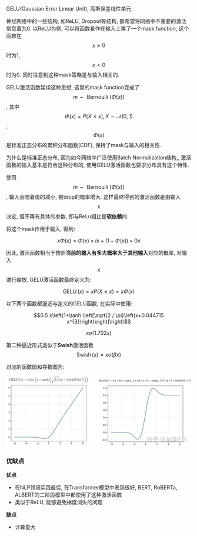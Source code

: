 GELU(Gaussian Error Linear Unit), 高斯误差线性单元.

神经网络中的一些结构, 如ReLU, Dropout等结构, 都希望将网络中不重要的激活信息置为0. 以ReLU为例, 可以将函数看作在输入上乘了一个mask function, 这个函数在$$x \ge 0$$时为1, $$x \lt 0$$时为0. 同时注意到这种mask策略是与输入相关的.

GELU激活函数延续这种思想, 这里的mask function变成了$$m \sim \text { Bernoulli }(\Phi(x))$$, 其中$$\Phi(x)=P(X \leq x), X \sim \mathcal{N}(0,1)$$, $$\Phi(x)$$是标准正态分布的累积分布函数(CDF), 保持了mask与输入的相关性.

为什么是标准正态分布, 因为如今网络中广泛使用Batch Normalization结构,, 激活函数的输入基本是符合这种分布的, 使用GELU激活函数也要求分布具有这个特性.

使用$$m \sim \text { Bernoulli }(\Phi(x))$$, 输入会随着值的减小, 被drop的概率增大. 这样最终得到的激活函数是由输入$$x$$决定, 但不再有具体的参数, 即与ReLu相比是**软依赖**的.

将这个mask作用于输入, 得到:

$$x \Phi(x) = \Phi(x) \times I x+(1-\Phi(x)) \times 0 x$$

因此, 激活函数相当于按照**当前的输入有多大概率大于其他输入**对应的概率, 对输入$$x$$进行缩放. GELU激活函数最终定义为:

$$\operatorname{GELU}(x)=x P(X \leq x)=x \Phi(x)$$

以下两个函数都逼近与定义的GELU函数, 在实际中使用:

$$0.5 x\left(1+\tanh \left[\sqrt{2 / \pi}\left(x+0.044715 x^{3}\right)\right]\right)$$

$$x \sigma(1.702 x)$$

第二种逼近形式类似于**Swish**激活函数$$\operatorname{Swish}(x) = x \sigma(\beta x)$$

对应的函数图和导数图为:

![](img/601.jfif)

### 优缺点

**优点**

- 在NLP领域实践最佳, 在Transformer模型中表现很好, BERT, RoBERTa, ALBERT的二阶段模型中都使用了这种激活函数
- 类似于ReLU, 能够避免梯度消失的问题

**缺点**

- 计算量大
